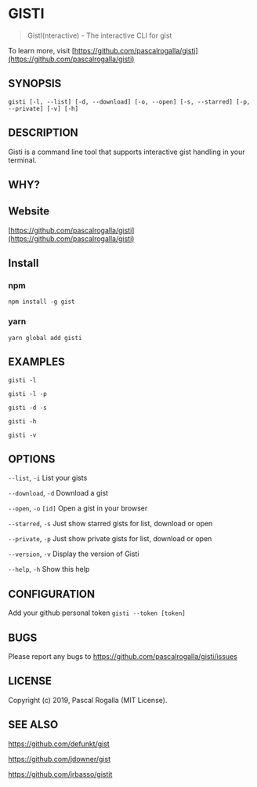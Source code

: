 # GISTI

> GistI(nteractive) - The interactive CLI for gist

To learn more, visit [https://github.com/pascalrogalla/gisti](https://github.com/pascalrogalla/gisti)

## SYNOPSIS

`gisti [-l, --list] [-d, --download] [-o, --open] [-s, --starred] [-p, --private] [-v] [-h]`

## DESCRIPTION

Gisti is a command line tool that supports interactive gist handling in your terminal.

## WHY?

## Website

[https://github.com/pascalrogalla/gisti](https://github.com/pascalrogalla/gisti)

## Install

### npm

`npm install -g gist`

### yarn

`yarn global add gisti`

## EXAMPLES

`gisti -l`

`gisti -l -p`

`gisti -d -s`

`gisti -h`

`gisti -v`

## OPTIONS

`--list`, `-i`
List your gists

`--download`, `-d`
Download a gist

`--open`, `-o` `[id]`
Open a gist in your browser

`--starred`, `-s`
Just show starred gists for list, download or open

`--private`, `-p`
Just show private gists for list, download or open

`--version`, `-v`
Display the version of Gisti

`--help`, `-h`
Show this help

## CONFIGURATION

Add your github personal token
`gisti --token [token]`

## BUGS

Please report any bugs to https://github.com/pascalrogalla/gisti/issues

## LICENSE

Copyright (c) 2019, Pascal Rogalla (MIT License).

## SEE ALSO

https://github.com/defunkt/gist

https://github.com/jdowner/gist

https://github.com/jrbasso/gistit
